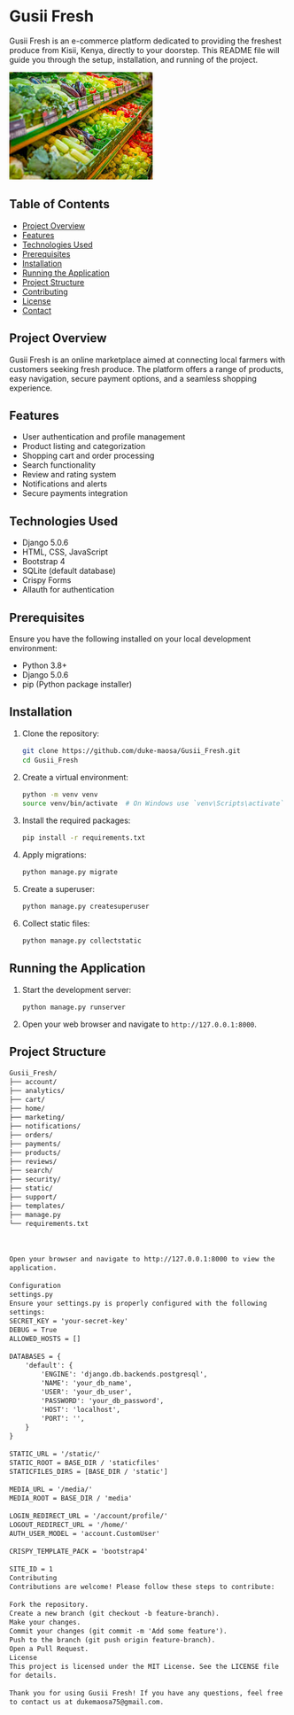 # Gusii Fresh

Gusii Fresh is an e-commerce platform dedicated to providing the freshest produce from Kisii, Kenya, directly to your doorstep. This README file will guide you through the setup, installation, and running of the project.

![Gusii Fresh](media\media\product_images\images_1.jpeg)

## Table of Contents

- [Project Overview](#project-overview)
- [Features](#features)
- [Technologies Used](#technologies-used)
- [Prerequisites](#prerequisites)
- [Installation](#installation)
- [Running the Application](#running-the-application)
- [Project Structure](#project-structure)
- [Contributing](#contributing)
- [License](#license)
- [Contact](#contact)

## Project Overview

Gusii Fresh is an online marketplace aimed at connecting local farmers with customers seeking fresh produce. The platform offers a range of products, easy navigation, secure payment options, and a seamless shopping experience.

## Features

- User authentication and profile management
- Product listing and categorization
- Shopping cart and order processing
- Search functionality
- Review and rating system
- Notifications and alerts
- Secure payments integration

## Technologies Used

- Django 5.0.6
- HTML, CSS, JavaScript
- Bootstrap 4
- SQLite (default database)
- Crispy Forms
- Allauth for authentication

## Prerequisites

Ensure you have the following installed on your local development environment:

- Python 3.8+
- Django 5.0.6
- pip (Python package installer)

## Installation

1. Clone the repository:

    ```bash
    git clone https://github.com/duke-maosa/Gusii_Fresh.git
    cd Gusii_Fresh
    ```

2. Create a virtual environment:

    ```bash
    python -m venv venv
    source venv/bin/activate  # On Windows use `venv\Scripts\activate`
    ```

3. Install the required packages:

    ```bash
    pip install -r requirements.txt
    ```

4. Apply migrations:

    ```bash
    python manage.py migrate
    ```

5. Create a superuser:

    ```bash
    python manage.py createsuperuser
    ```

6. Collect static files:

    ```bash
    python manage.py collectstatic
    ```

## Running the Application

1. Start the development server:

    ```bash
    python manage.py runserver
    ```

2. Open your web browser and navigate to `http://127.0.0.1:8000`.

## Project Structure

```plaintext
Gusii_Fresh/
├── account/
├── analytics/
├── cart/
├── home/
├── marketing/
├── notifications/
├── orders/
├── payments/
├── products/
├── reviews/
├── search/
├── security/
├── static/
├── support/
├── templates/
├── manage.py
└── requirements.txt



Open your browser and navigate to http://127.0.0.1:8000 to view the application.

Configuration
settings.py
Ensure your settings.py is properly configured with the following settings:
SECRET_KEY = 'your-secret-key'
DEBUG = True
ALLOWED_HOSTS = []

DATABASES = {
    'default': {
        'ENGINE': 'django.db.backends.postgresql',
        'NAME': 'your_db_name',
        'USER': 'your_db_user',
        'PASSWORD': 'your_db_password',
        'HOST': 'localhost',
        'PORT': '',
    }
}

STATIC_URL = '/static/'
STATIC_ROOT = BASE_DIR / 'staticfiles'
STATICFILES_DIRS = [BASE_DIR / 'static']

MEDIA_URL = '/media/'
MEDIA_ROOT = BASE_DIR / 'media'

LOGIN_REDIRECT_URL = '/account/profile/'
LOGOUT_REDIRECT_URL = '/home/'
AUTH_USER_MODEL = 'account.CustomUser'

CRISPY_TEMPLATE_PACK = 'bootstrap4'

SITE_ID = 1
Contributing
Contributions are welcome! Please follow these steps to contribute:

Fork the repository.
Create a new branch (git checkout -b feature-branch).
Make your changes.
Commit your changes (git commit -m 'Add some feature').
Push to the branch (git push origin feature-branch).
Open a Pull Request.
License
This project is licensed under the MIT License. See the LICENSE file for details.

Thank you for using Gusii Fresh! If you have any questions, feel free to contact us at dukemaosa75@gmail.com.

